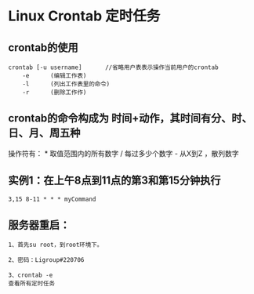 # Linux Crontab 定时任务

## crontab的使用
```
crontab [-u username]　　　　//省略用户表表示操作当前用户的crontab
    -e      (编辑工作表)
    -l      (列出工作表里的命令)
    -r      (删除工作作)
```

## crontab的命令构成为 时间+动作，其时间有分、时、日、月、周五种
操作符有：
    * 取值范围内的所有数字
    / 每过多少个数字
    - 从X到Z
    ，散列数字

## 实例1：在上午8点到11点的第3和第15分钟执行
```
3,15 8-11 * * * myCommand
```

## 服务器重启：
```
1、首先su root，到root环境下。

2、密码：Ligroup#220706

3、crontab -e 
查看所有定时任务
```
